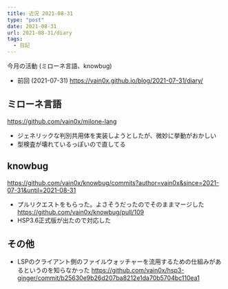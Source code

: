 ```yaml
---
title: 近況 2021-08-31
type: "post"
date: 2021-08-31
url: 2021-08-31/diary
tags:
  - 日記
---
```


今月の活動 (ミローネ言語、knowbug)

<!--more-->

- 前回 (2021-07-31) <https://vain0x.github.io/blog/2021-07-31/diary/>

## ミローネ言語

<https://github.com/vain0x/milone-lang>

- ジェネリックな判別共用体を実装しようとしたが、微妙に挙動がおかしい
- 型検査が壊れているっぽいので直してる

## knowbug

<https://github.com/vain0x/knowbug/commits?author=vain0x&since=2021-07-31&until=2021-08-31>

- プルリクエストをもらった。よさそうだったのでそのままマージした <https://github.com/vain0x/knowbug/pull/109>
- HSP3.6正式版が出たので対応した

## その他

- LSPのクライアント側のファイルウォッチャーを流用するための仕組みがあるというのを知らなかった
    <https://github.com/vain0x/hsp3-ginger/commit/b25630e9b26d207ba8212e1da70b5704bc110ea1>
